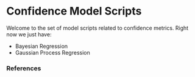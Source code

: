 # Confidence Model Scripts
Welcome to the set of model scripts related to confidence metrics. Right now we just have:

- Bayesian Regression
- Gaussian Process Regression


### References
